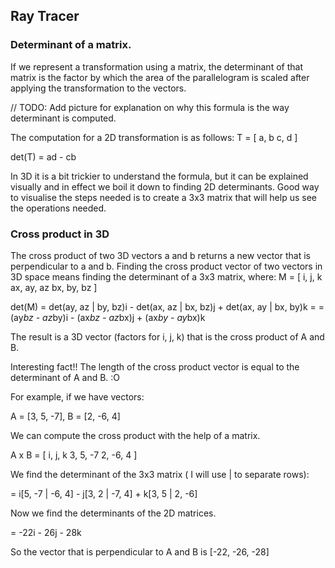 ## Ray Tracer

### Determinant of a matrix.
If we represent a transformation using a matrix, the determinant of that matrix is the factor by which the area of the parallelogram
is scaled after applying the transformation to the vectors.

// TODO: Add picture for explanation on why this formula is the way determinant is computed.

The computation for a 2D transformation is as follows:
T = [
	a, b
	c, d
]

det(T) = ad - cb

In 3D it is a bit trickier to understand the formula, but it can be explained visually and in effect we boil it down to finding 2D determinants.
Good way to visualise the steps needed is to create a 3x3 matrix that will help us see the operations needed.


### Cross product in 3D

The cross product of two 3D vectors a and b returns a new vector that is perpendicular to a and b.
Finding the cross product vector of two vectors in 3D space means finding the determinant of a 3x3 matrix, where:
M = [
	i, j, k
	ax, ay, az
	bx, by, bz
]

det(M) = det(ay, az | by, bz)i - det(ax, az | bx, bz)j + det(ax, ay | bx, by)k =
= (ay*bz - az*by)i - (ax*bz - az*bx)j + (ax*by - ay*bx)k

The result is a 3D vector (factors for i, j, k) that is the cross product of A and B.

Interesting fact!!
The length of the cross product vector is equal to the determinant of A and B. :O

For example, if we have vectors:

A = [3, 5, -7], B = [2, -6, 4]

We can compute the cross product with the help of a matrix.

A x B = [
	i, j, k
	3, 5, -7
	2, -6, 4
]

We find the determinant of the 3x3 matrix ( I will use | to separate rows):

= i[5, -7 | -6, 4] - j[3, 2 | -7, 4] + k[3, 5 | 2, -6]

Now we find the determinants of the 2D matrices.

= -22i - 26j - 28k

So the vector that is perpendicular to A and B is [-22, -26, -28]